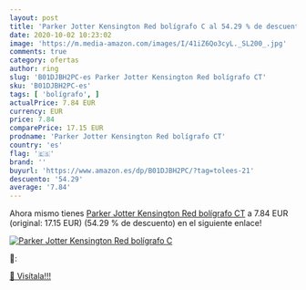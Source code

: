 ```yaml
---
layout: post
title: 'Parker Jotter Kensington Red bolígrafo C al 54.29 % de descuento'
date: 2020-10-02 10:23:02
image: 'https://m.media-amazon.com/images/I/41iZ6Qo3cyL._SL200_.jpg'
comments: true
category: ofertas
author: ring
slug: 'B01DJBH2PC-es Parker Jotter Kensington Red bolígrafo CT'
sku: 'B01DJBH2PC-es'
tags: [ 'bolígrafo', ]
actualPrice: 7.84 EUR
currency: EUR
price: 7.84
comparePrice: 17.15 EUR
prodname: 'Parker Jotter Kensington Red bolígrafo CT'
country: 'es'
flag: '🇪🇸'
brand: ''
buyurl: 'https://www.amazon.es/dp/B01DJBH2PC/?tag=tolees-21'
descuento: '54.29'
average: '7.84'
---
```


Ahora mismo tienes [Parker Jotter Kensington Red bolígrafo CT](https://www.amazon.es/dp/B01DJBH2PC/?tag=tolees-21) a 7.84 EUR (original: 17.15 EUR) (54.29 %  de descuento) en el siguiente enlace!

[![Parker Jotter Kensington Red bolígrafo C](https://m.media-amazon.com/images/I/41iZ6Qo3cyL._SL200_.jpg)](https://www.amazon.es/dp/B01DJBH2PC/?tag=tolees-21)

🔎:


[🛒 Visítala!!!](https://www.amazon.es/dp/B01DJBH2PC/?tag=tolees-21)
